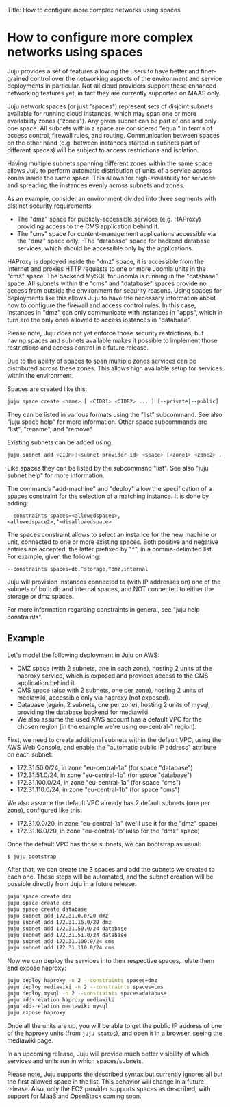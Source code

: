 Title: How to configure more complex networks using spaces

# How to configure more complex networks using spaces

Juju provides a set of features allowing the users to have better and
finer-grained control over the networking aspects of the environment
and service deployments in particular. Not all cloud providers support
these enhanced networking features yet, in fact they are currently
supported on MAAS only.

Juju network spaces (or just "spaces") represent sets of disjoint
subnets available for running cloud instances, which may span one
or more availability zones ("zones"). Any given subnet can be part of
one and only one space. All subnets within a space are considered "equal"
in terms of access control, firewall rules, and routing. Communication
between spaces on the other hand (e.g. between instances started in
subnets part of different spaces) will be subject to access restrictions
and isolation.

Having multiple subnets spanning different zones within the same space
allows Juju to perform automatic distribution of units of a service
across zones inside the same space. This allows for high-availability
for services and spreading the instances evenly across subnets and zones.

As an example, consider an environment divided into three segments with
distinct security requirements:

- The "dmz" space for publicly-accessible services (e.g. HAProxy) providing
  access to the CMS application behind it.
- The "cms" space for content-management applications accessible via the "dmz"
  space only.
 -The "database" space for backend database services, which should be accessible
  only by the applications.

HAProxy is deployed inside the "dmz" space, it is accessible from the Internet
and proxies HTTP requests to one or more Joomla units in the "cms" space.
The backend MySQL for Joomla is running in the "database" space. All subnets
within the "cms" and "database" spaces provide no access from outside the
environment for security reasons. Using spaces for deployments like this allows
Juju to have the necessary information about how to configure the firewall and
access control rules. In this case, instances in "dmz" can only communicate
with instances in "apps", which in turn are the only ones allowed to access
instances in "database".

Please note, Juju does not yet enforce those security restrictions, but having
spaces and subnets available makes it possible to implement those restrictions
and access control in a future release.

Due to the ability of spaces to span multiple zones services can be distributed
across these zones. This allows high available setup for services within the
environment.

Spaces are created like this:

```bash
juju space create <name> [ <CIDR1> <CIDR2> ... ] [--private|--public]
```

They can be listed in various formats using the "list" subcommand. See
also "juju space help" for more information. Other space subcommands are
"list", "rename", and "remove".

Existing subnets can be added using:

```bash
juju subnet add <CIDR>|<subnet-provider-id> <space> [<zone1> <zone2> ...]
```

Like spaces they can be listed by the subcommand "list". See
also "juju subnet help" for more information.

The commands "add-machine" and "deploy" allow the specification of a
spaces constraint for the selection of a matching instance. It is done by
adding:

```
--constraints spaces=<allowedspace1>,<allowedspace2>,^<disallowedspace>
```

The spaces constraint allows to select an instance for the new machine or unit,
connected to one or more existing spaces. Both positive and negative entries are
accepted, the latter prefixed by "^", in a comma-delimited list. For example, 
given the following:

```
--constraints spaces=db,^storage,^dmz,internal
```

Juju will provision instances connected to (with IP addresses on) one of the subnets
of both db and internal spaces, and NOT connected to either the storage or dmz spaces.

For more information regarding constraints in general, see "juju help constraints".

## Example

Let's model the following deployment in Juju on AWS:

- DMZ space (with 2 subnets, one in each zone), hosting 2
  units of the haproxy service, which is exposed and provides
  access to the CMS application behind it.
- CMS space (also with 2 subnets, one per zone), hosting 2
  units of mediawiki, accessible only via haproxy (not exposed).
- Database (again, 2 subnets, one per zone), hosting 2 units of
  mysql, providing the database backend for mediawiki.
- We also assume the used AWS account has a default VPC for the
  chosen region (in the example we're using eu-central-1 region).

First, we need to create additional subnets within the default VPC,
using the AWS Web Console, and enable the "automatic public IP address"
attribute on each subnet:

- 172.31.50.0/24, in zone "eu-central-1a" (for space "database")
- 172.31.51.0/24, in zone "eu-central-1b" (for space "database")
- 172.31.100.0/24, in zone "eu-central-1a" (for space "cms")
- 172.31.110.0/24, in zone "eu-central-1b" (for space "cms")

We also assume the default VPC already has 2 default subnets (one per
zone), configured like this:

- 172.31.0.0/20, in zone "eu-central-1a" (we'll use it for the "dmz" space)
- 172.31.16.0/20, in zone "eu-central-1b"(also for the "dmz" space)

Once the default VPC has those subnets, we can bootstrap as usual:

```bash
$ juju bootstrap
```

After that, we can create the 3 spaces and add the subnets we
created to each one. These steps will be automated, and the subnet
creation will be possible directly from Juju in a future release.

```bash
juju space create dmz
juju space create cms
juju space create database
juju subnet add 172.31.0.0/20 dmz
juju subnet add 172.31.16.0/20 dmz
juju subnet add 172.31.50.0/24 database
juju subnet add 172.31.51.0/24 database
juju subnet add 172.31.100.0/24 cms
juju subnet add 172.31.110.0/24 cms
```

Now we can deploy the services into their respective spaces,
relate them and expose haproxy:

```bash
juju deploy haproxy -n 2 --constraints spaces=dmz
juju deploy mediawiki -n 2 --constraints spaces=cms
juju deploy mysql -n 2 --constraints spaces=database
juju add-relation haproxy mediawiki
juju add-relation mediawiki mysql
juju expose haproxy
```

Once all the units are up, you will be able to get the public
IP address of one of the haproxy units (from ```juju status```), and
open it in a browser, seeing the mediawiki page.

In an upcoming release, Juju will provide much better visibility
of which services and units run in which spaces/subnets.

Please note, Juju supports the described syntax but currently ignores
all but the first allowed space in the list. This behavior will change
in a future release. Also, only the EC2 provider supports spaces as
described, with support for MaaS and OpenStack coming soon.
